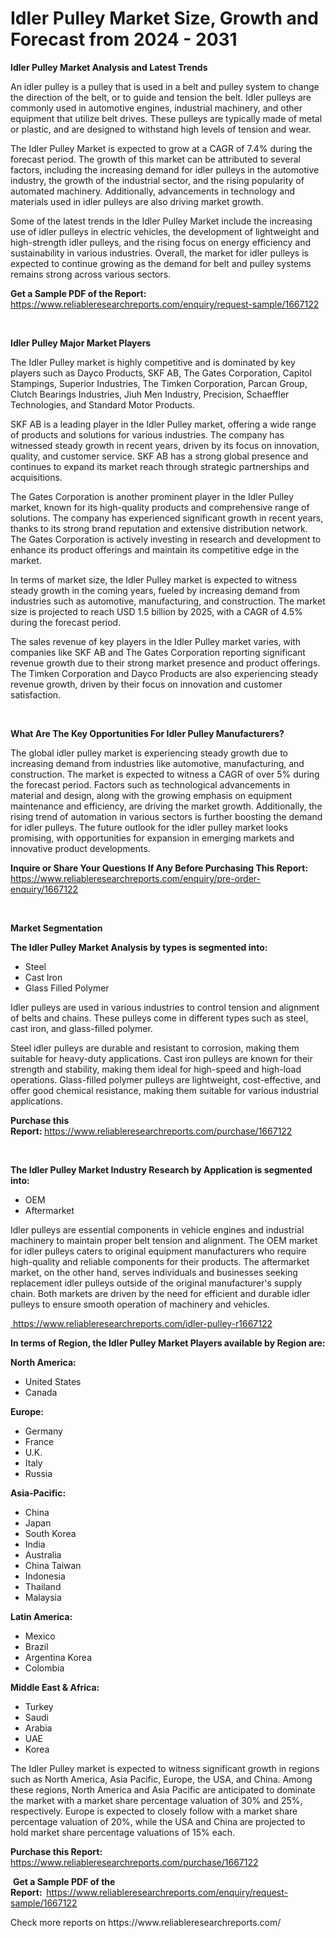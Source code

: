<p><h1>Idler Pulley Market Size, Growth and Forecast from 2024 - 2031</h1></p><p><strong>Idler Pulley Market Analysis and Latest Trends</strong></p>
<p><p>An idler pulley is a pulley that is used in a belt and pulley system to change the direction of the belt, or to guide and tension the belt. Idler pulleys are commonly used in automotive engines, industrial machinery, and other equipment that utilize belt drives. These pulleys are typically made of metal or plastic, and are designed to withstand high levels of tension and wear.</p><p>The Idler Pulley Market is expected to grow at a CAGR of 7.4% during the forecast period. The growth of this market can be attributed to several factors, including the increasing demand for idler pulleys in the automotive industry, the growth of the industrial sector, and the rising popularity of automated machinery. Additionally, advancements in technology and materials used in idler pulleys are also driving market growth.</p><p>Some of the latest trends in the Idler Pulley Market include the increasing use of idler pulleys in electric vehicles, the development of lightweight and high-strength idler pulleys, and the rising focus on energy efficiency and sustainability in various industries. Overall, the market for idler pulleys is expected to continue growing as the demand for belt and pulley systems remains strong across various sectors.</p></p>
<p><strong>Get a Sample PDF of the Report:&nbsp;</strong> <a href="https://www.reliableresearchreports.com/enquiry/request-sample/1667122">https://www.reliableresearchreports.com/enquiry/request-sample/1667122</a></p>
<p>&nbsp;</p>
<p><strong>Idler Pulley Major Market Players</strong></p>
<p><p>The Idler Pulley market is highly competitive and is dominated by key players such as Dayco Products, SKF AB, The Gates Corporation, Capitol Stampings, Superior Industries, The Timken Corporation, Parcan Group, Clutch Bearings Industries, Jiuh Men Industry, Precision, Schaeffler Technologies, and Standard Motor Products. </p><p>SKF AB is a leading player in the Idler Pulley market, offering a wide range of products and solutions for various industries. The company has witnessed steady growth in recent years, driven by its focus on innovation, quality, and customer service. SKF AB has a strong global presence and continues to expand its market reach through strategic partnerships and acquisitions.</p><p>The Gates Corporation is another prominent player in the Idler Pulley market, known for its high-quality products and comprehensive range of solutions. The company has experienced significant growth in recent years, thanks to its strong brand reputation and extensive distribution network. The Gates Corporation is actively investing in research and development to enhance its product offerings and maintain its competitive edge in the market.</p><p>In terms of market size, the Idler Pulley market is expected to witness steady growth in the coming years, fueled by increasing demand from industries such as automotive, manufacturing, and construction. The market size is projected to reach USD 1.5 billion by 2025, with a CAGR of 4.5% during the forecast period.</p><p>The sales revenue of key players in the Idler Pulley market varies, with companies like SKF AB and The Gates Corporation reporting significant revenue growth due to their strong market presence and product offerings. The Timken Corporation and Dayco Products are also experiencing steady revenue growth, driven by their focus on innovation and customer satisfaction.</p></p>
<p>&nbsp;</p>
<p><strong>What Are The Key Opportunities For Idler Pulley Manufacturers?</strong></p>
<p><p>The global idler pulley market is experiencing steady growth due to increasing demand from industries like automotive, manufacturing, and construction. The market is expected to witness a CAGR of over 5% during the forecast period. Factors such as technological advancements in material and design, along with the growing emphasis on equipment maintenance and efficiency, are driving the market growth. Additionally, the rising trend of automation in various sectors is further boosting the demand for idler pulleys. The future outlook for the idler pulley market looks promising, with opportunities for expansion in emerging markets and innovative product developments.</p></p>
<p><strong>Inquire or Share Your Questions If Any Before Purchasing This Report:</strong> <a href="https://www.reliableresearchreports.com/enquiry/pre-order-enquiry/1667122">https://www.reliableresearchreports.com/enquiry/pre-order-enquiry/1667122</a></p>
<p>&nbsp;</p>
<p><strong>Market Segmentation</strong></p>
<p><strong>The Idler Pulley Market Analysis by types is segmented into:</strong></p>
<p><ul><li>Steel</li><li>Cast Iron</li><li>Glass Filled Polymer</li></ul></p>
<p><p>Idler pulleys are used in various industries to control tension and alignment of belts and chains. These pulleys come in different types such as steel, cast iron, and glass-filled polymer. </p><p>Steel idler pulleys are durable and resistant to corrosion, making them suitable for heavy-duty applications. Cast iron pulleys are known for their strength and stability, making them ideal for high-speed and high-load operations. Glass-filled polymer pulleys are lightweight, cost-effective, and offer good chemical resistance, making them suitable for various industrial applications.</p></p>
<p><strong>Purchase this Report:&nbsp;</strong><a href="https://www.reliableresearchreports.com/purchase/1667122">https://www.reliableresearchreports.com/purchase/1667122</a></p>
<p>&nbsp;</p>
<p><strong>The Idler Pulley Market Industry Research by Application is segmented into:</strong></p>
<p><ul><li>OEM</li><li>Aftermarket</li></ul></p>
<p><p>Idler pulleys are essential components in vehicle engines and industrial machinery to maintain proper belt tension and alignment. The OEM market for idler pulleys caters to original equipment manufacturers who require high-quality and reliable components for their products. The aftermarket market, on the other hand, serves individuals and businesses seeking replacement idler pulleys outside of the original manufacturer's supply chain. Both markets are driven by the need for efficient and durable idler pulleys to ensure smooth operation of machinery and vehicles.</p></p>
<p><a href="https://www.reliableresearchreports.com/idler-pulley-r1667122">&nbsp;https://www.reliableresearchreports.com/idler-pulley-r1667122</a></p>
<p><strong>In terms of Region, the Idler Pulley Market Players available by Region are:</strong></p>
<p>
    <p> <strong> North America: </strong>
        <ul>
            <li>United States</li>
            <li>Canada</li>
        </ul>
        </p> 
    <p> <strong> Europe: </strong>
        <ul>
            <li>Germany</li>
            <li>France</li>
            <li>U.K.</li>
            <li>Italy</li>
            <li>Russia</li>
        </ul>
        </p> 
    <p> <strong> Asia-Pacific: </strong>
        <ul>
            <li>China</li>
            <li>Japan</li>
            <li>South Korea</li>
            <li>India</li>
            <li>Australia</li>
            <li>China Taiwan</li>
            <li>Indonesia</li>
            <li>Thailand</li>
            <li>Malaysia</li>
        </ul>
        </p> 
    <p> <strong> Latin America: </strong>
        <ul>
            <li>Mexico</li>
            <li>Brazil</li>
            <li>Argentina Korea</li>
            <li>Colombia</li>
        </ul>
        </p> 
    <p> <strong> Middle East & Africa: </strong>
        <ul>
            <li>Turkey</li>
            <li>Saudi</li>
            <li>Arabia</li>
            <li>UAE</li>
            <li>Korea</li>
        </ul>
    </p>
    </p>
<p><p>The Idler Pulley market is expected to witness significant growth in regions such as North America, Asia Pacific, Europe, the USA, and China. Among these regions, North America and Asia Pacific are anticipated to dominate the market with a market share percentage valuation of 30% and 25%, respectively. Europe is expected to closely follow with a market share percentage valuation of 20%, while the USA and China are projected to hold market share percentage valuations of 15% each.</p></p>
<p><strong>Purchase this Report: </strong><a href="https://www.reliableresearchreports.com/purchase/1667122">https://www.reliableresearchreports.com/purchase/1667122</a></p>
<p>&nbsp;<strong>Get a Sample PDF of the Report:&nbsp;&nbsp;</strong><a href="https://www.reliableresearchreports.com/enquiry/request-sample/1667122">https://www.reliableresearchreports.com/enquiry/request-sample/1667122</a></p>
<p><strong></strong></p>
<p>Check more reports on https://www.reliableresearchreports.com/</p>